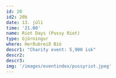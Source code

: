 ```yaml
---
id: 20
id2: 20b
date: 13. júlí
time: '21.00'
name: Riot Days (Pussy Riot)
type: Gjörningur
where: Herðubreið Bíó
descr1: "Charity event: 5,900 isk"
descr2: 
descr3: 
img: '/images/eventindex/pussyriot.jpeg'
---
```

